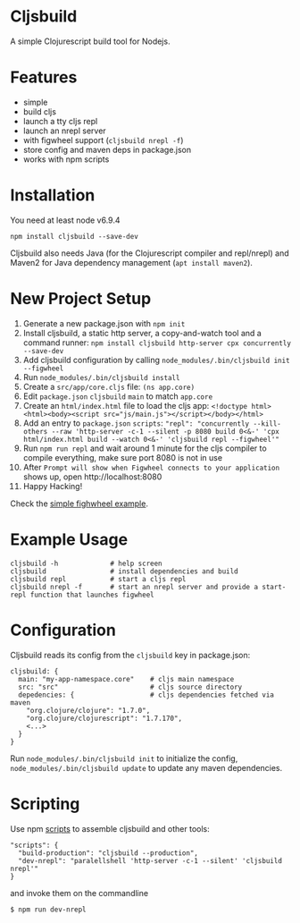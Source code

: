 # Cljsbuild

A simple Clojurescript build tool for Nodejs.

# Features

- simple
- build cljs
- launch a tty cljs repl
- launch an nrepl server
- with figwheel support (`cljsbuild nrepl -f`)
- store config and maven deps in package.json
- works with npm scripts

# Installation

You need at least node v6.9.4

    npm install cljsbuild --save-dev

Cljsbuild also needs Java (for the Clojurescript compiler and repl/nrepl) and
Maven2 for Java dependency management (`apt install maven2`).

# New Project Setup

1. Generate a new package.json with `npm init`
2. Install cljsbuild, a static http server, a copy-and-watch tool and a command runner: `npm install cljsbuild http-server cpx concurrently --save-dev`
3. Add cljsbuild configuration by calling `node_modules/.bin/cljsbuild init --figwheel`
4. Run `node_modules/.bin/cljsbuild install`
5. Create a `src/app/core.cljs` file: `(ns app.core)`
6. Edit `package.json` `cljsbuild` `main` to match `app.core`
7. Create an `html/index.html` file to load the cljs app: `<!doctype html><html><body><script src="js/main.js"></script></body></html>`
8. Add an entry to `package.json` `scripts`: `"repl": "concurrently --kill-others --raw 'http-server -c-1 --silent -p 8080 build 0<&-' 'cpx html/index.html build --watch 0<&-' 'cljsbuild repl --figwheel'"`
9. Run `npm run repl` and wait around 1 minute for the cljs compiler to compile everything, make sure port 8080 is not in use
10. After `Prompt will show when Figwheel connects to your application` shows up, open http://localhost:8080
11. Happy Hacking!

Check the [simple fighwheel example](examples/simple-figwheel/README.md).

# Example Usage

    cljsbuild -h             # help screen
    cljsbuild                # install dependencies and build
    cljsbuild repl           # start a cljs repl
    cljsbuild nrepl -f       # start an nrepl server and provide a start-repl function that launches figwheel

# Configuration

Cljsbuild reads its config from the `cljsbuild` key in package.json:

    cljsbuild: {
      main: "my-app-namespace.core"    # cljs main namespace
      src: "src"                       # cljs source directory
      depedencies: {                   # cljs dependencies fetched via maven
        "org.clojure/clojure": "1.7.0",
        "org.clojure/clojurescript": "1.7.170",
        <...>
      }
    }

Run `node_modules/.bin/cljsbuild init` to initialize the config,
`node_modules/.bin/cljsbuild update` to update any maven dependencies.

# Scripting

Use npm [scripts](https://docs.npmjs.com/misc/scripts) to assemble cljsbuild and other tools:

    "scripts": {
      "build-production": "cljsbuild --production",
      "dev-nrepl": "paralellshell 'http-server -c-1 --silent' 'cljsbuild nrepl'"
    }

and invoke them on the commandline

    $ npm run dev-nrepl
